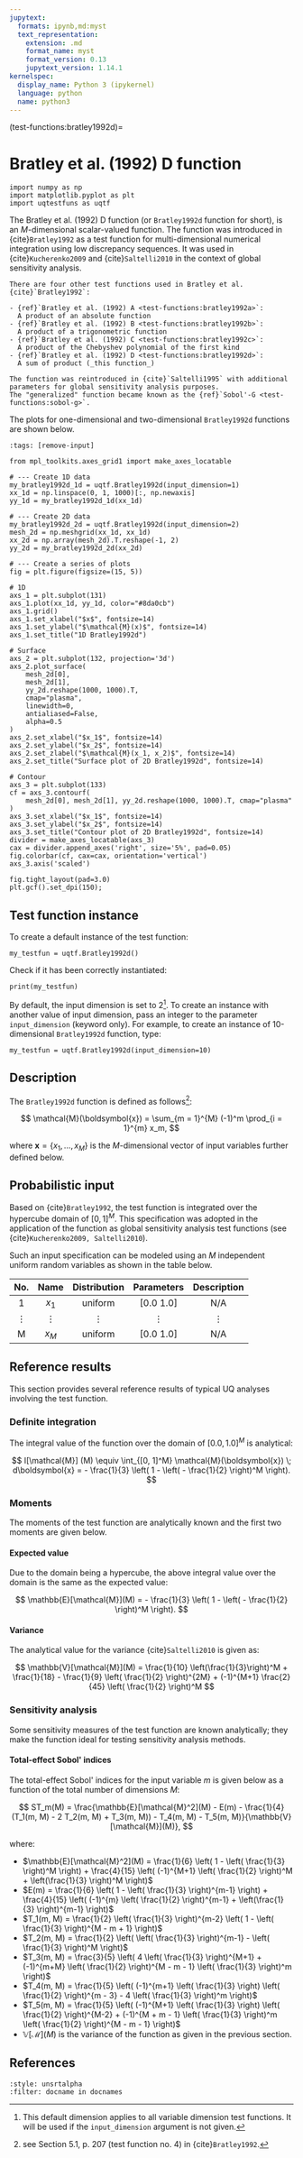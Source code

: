 ```yaml
---
jupytext:
  formats: ipynb,md:myst
  text_representation:
    extension: .md
    format_name: myst
    format_version: 0.13
    jupytext_version: 1.14.1
kernelspec:
  display_name: Python 3 (ipykernel)
  language: python
  name: python3
---
```


(test-functions:bratley1992d)=
# Bratley et al. (1992) D function

```{code-cell} ipython3
import numpy as np
import matplotlib.pyplot as plt
import uqtestfuns as uqtf
```

The Bratley et al. (1992) D function (or `Bratley1992d` function for short),
is an $M$-dimensional scalar-valued function.
The function was introduced in {cite}`Bratley1992` as a test function
for multi-dimensional numerical integration using low discrepancy sequences.
It was used in {cite}`Kucherenko2009` and {cite}`Saltelli2010` in the context
of global sensitivity analysis.

```{note}
There are four other test functions used in Bratley et al. {cite}`Bratley1992`:

- {ref}`Bratley et al. (1992) A <test-functions:bratley1992a>`:
  A product of an absolute function 
- {ref}`Bratley et al. (1992) B <test-functions:bratley1992b>`:
  A product of a trigonometric function
- {ref}`Bratley et al. (1992) C <test-functions:bratley1992c>`:
  A product of the Chebyshev polynomial of the first kind
- {ref}`Bratley et al. (1992) D <test-functions:bratley1992d>`:
  A sum of product (_this function_)
  
The function was reintroduced in {cite}`Saltelli1995` with additional
parameters for global sensitivity analysis purposes.
The "generalized" function became known as the {ref}`Sobol'-G <test-functions:sobol-g>`. 
```

The plots for one-dimensional and two-dimensional `Bratley1992d` functions
are shown below.

```{code-cell} ipython3
:tags: [remove-input]

from mpl_toolkits.axes_grid1 import make_axes_locatable

# --- Create 1D data
my_bratley1992d_1d = uqtf.Bratley1992d(input_dimension=1)
xx_1d = np.linspace(0, 1, 1000)[:, np.newaxis]
yy_1d = my_bratley1992d_1d(xx_1d)

# --- Create 2D data
my_bratley1992d_2d = uqtf.Bratley1992d(input_dimension=2)
mesh_2d = np.meshgrid(xx_1d, xx_1d)
xx_2d = np.array(mesh_2d).T.reshape(-1, 2)
yy_2d = my_bratley1992d_2d(xx_2d)

# --- Create a series of plots
fig = plt.figure(figsize=(15, 5))

# 1D
axs_1 = plt.subplot(131)
axs_1.plot(xx_1d, yy_1d, color="#8da0cb")
axs_1.grid()
axs_1.set_xlabel("$x$", fontsize=14)
axs_1.set_ylabel("$\mathcal{M}(x)$", fontsize=14)
axs_1.set_title("1D Bratley1992d")

# Surface
axs_2 = plt.subplot(132, projection='3d')
axs_2.plot_surface(
    mesh_2d[0],
    mesh_2d[1],
    yy_2d.reshape(1000, 1000).T,
    cmap="plasma",
    linewidth=0,
    antialiased=False,
    alpha=0.5
)
axs_2.set_xlabel("$x_1$", fontsize=14)
axs_2.set_ylabel("$x_2$", fontsize=14)
axs_2.set_zlabel("$\mathcal{M}(x_1, x_2)$", fontsize=14)
axs_2.set_title("Surface plot of 2D Bratley1992d", fontsize=14)

# Contour
axs_3 = plt.subplot(133)
cf = axs_3.contourf(
    mesh_2d[0], mesh_2d[1], yy_2d.reshape(1000, 1000).T, cmap="plasma"
)
axs_3.set_xlabel("$x_1$", fontsize=14)
axs_3.set_ylabel("$x_2$", fontsize=14)
axs_3.set_title("Contour plot of 2D Bratley1992d", fontsize=14)
divider = make_axes_locatable(axs_3)
cax = divider.append_axes('right', size='5%', pad=0.05)
fig.colorbar(cf, cax=cax, orientation='vertical')
axs_3.axis('scaled')

fig.tight_layout(pad=3.0)
plt.gcf().set_dpi(150);
```

## Test function instance

To create a default instance of the test function:

```{code-cell} ipython3
my_testfun = uqtf.Bratley1992d()
```

Check if it has been correctly instantiated:

```{code-cell} ipython3
print(my_testfun)
```

By default, the input dimension is set to $2$[^default_dimension].
To create an instance with another value of input dimension,
pass an integer to the parameter `input_dimension` (keyword only).
For example, to create an instance of 10-dimensional `Bratley1992d` function,
type:

```{code-cell} ipython3
my_testfun = uqtf.Bratley1992d(input_dimension=10)
```

## Description

The `Bratley1992d` function is defined as follows[^location]:

$$
\mathcal{M}(\boldsymbol{x}) = \sum_{m = 1}^{M} (-1)^m \prod_{i = 1}^{m} x_m,
$$

where $\boldsymbol{x} = \{ x_1, \ldots, x_M \}$
is the $M$-dimensional vector of input variables further defined below.

## Probabilistic input

Based on {cite}`Bratley1992`, the test function is integrated over the 
hypercube domain of $[0, 1]^M$. This specification was adopted in
the application of the function as global sensitivity analysis test functions
(see {cite}`Kucherenko2009, Saltelli2010`).

Such an input specification can be modeled using an $M$ independent uniform
random variables as shown in the table below.

| No.       |  Name    |  Distribution | Parameters | Description |
|:---------:|:--------:|:-------------:|:----------:|:-----------:|
|  1        | $x_1$    | uniform       | [0.0 1.0]  |     N/A     |
|  $\vdots$ | $\vdots$ | $\vdots$      | $\vdots$   |  $\vdots$   |
|  M        | $x_M$    | uniform       | [0.0 1.0]  |     N/A     |


## Reference results

This section provides several reference results of typical UQ analyses involving
the test function.

### Definite integration

The integral value of the function over the domain of $[0.0, 1.0]^M$
is analytical:

$$
I[\mathcal{M}] (M) \equiv \int_{[0, 1]^M} \mathcal{M}(\boldsymbol{x}) \; d\boldsymbol{x} = - \frac{1}{3} \left( 1 - \left( - \frac{1}{2} \right)^M \right).
$$

### Moments

The moments of the test function are analytically known
and the first two moments are given below.

#### Expected value

Due to the domain being a hypercube,
the above integral value over the domain is the same as the expected value:

$$
\mathbb{E}[\mathcal{M}](M) = - \frac{1}{3} \left( 1 - \left( - \frac{1}{2} \right)^M \right).
$$

#### Variance

The analytical value for the variance {cite}`Saltelli2010` is given as:

$$
\mathbb{V}[\mathcal{M}](M) = \frac{1}{10} \left(\frac{1}{3}\right)^M + \frac{1}{18} - \frac{1}{9} \left( \frac{1}{2} \right)^{2M} + (-1)^{M+1} \frac{2}{45} \left( \frac{1}{2} \right)^M
$$

### Sensitivity analysis

Some sensitivity measures of the test function are known analytically;
they make the function ideal for testing sensitivity analysis methods.

#### Total-effect Sobol' indices

The total-effect Sobol' indices for the input variable $m$
is given below as a function of the total number of dimensions $M$:

$$
ST_m(M) = \frac{\mathbb{E}[\mathcal{M}^2](M) - E(m) - \frac{1}{4} (T_1(m, M) - 2 T_2(m, M) + T_3(m, M)) - T_4(m, M) - T_5(m, M)}{\mathbb{V}[\mathcal{M}](M)},
$$

where:

- $\mathbb{E}[\mathcal{M}^2](M) = \frac{1}{6} \left( 1 - \left( \frac{1}{3} \right)^M \right) + \frac{4}{15} \left( (-1)^{M+1} \left( \frac{1}{2} \right)^M + \left(\frac{1}{3} \right)^M \right)$
- $E(m) = \frac{1}{6} \left( 1 - \left( \frac{1}{3} \right)^{m-1} \right) + \frac{4}{15} \left( (-1)^{m} \left( \frac{1}{2} \right)^{m-1} + \left(\frac{1}{3} \right)^{m-1} \right)$
- $T_1(m, M) = \frac{1}{2} \left( \frac{1}{3} \right)^{m-2} \left( 1 - \left( \frac{1}{3} \right)^{M - m + 1} \right)$
- $T_2(m, M) = \frac{1}{2} \left( \left( \frac{1}{3} \right)^{m-1} - \left( \frac{1}{3} \right)^M \right)$
- $T_3(m, M) = \frac{3}{5} \left( 4 \left( \frac{1}{3} \right)^{M+1} + (-1)^{m+M} \left( \frac{1}{2} \right)^{M - m - 1} \left( \frac{1}{3} \right)^m \right)$
- $T_4(m, M) = \frac{1}{5} \left( (-1)^{m+1} \left( \frac{1}{3} \right) \left( \frac{1}{2} \right)^{m - 3} - 4 \left( \frac{1}{3} \right)^m \right)$
- $T_5(m, M) = \frac{1}{5} \left( (-1)^{M+1} \left( \frac{1}{3} \right) \left( \frac{1}{2} \right)^{M-2} + (-1)^{M + m - 1} \left( \frac{1}{3} \right)^m \left( \frac{1}{2} \right)^{M - m - 1} \right)$
- $\mathbb{V}[\mathcal{M}](M)$ is the variance of the function as given in the previous section.

## References

```{bibliography}
:style: unsrtalpha
:filter: docname in docnames
```

[^location]: see Section 5.1, p. 207 (test function no. 4)
in {cite}`Bratley1992`.

[^default_dimension]: This default dimension applies to all variable dimension
test functions. It will be used if the `input_dimension` argument is not given.
